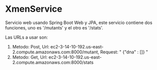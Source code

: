 # XmenService

Servicio web usando Spring Boot Web y JPA, este servicio contiene dos funciones, uno es '/mutants' y el otro es '/stats'.

Las URLs a usar son:

1. Metodo: Post, Url: ec2-3-14-10-192.us-east-2.compute.amazonaws.com:8000/mutant, Request: " {"dna" : []} "
2. Metodo: Get, Url: ec2-3-14-10-192.us-east-2.compute.amazonaws.com:8000/stats
